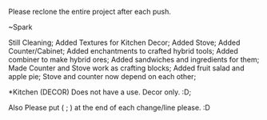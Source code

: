 Please reclone the entire project after each push. 

~Spark

Still Cleaning;
Added Textures for Kitchen Decor;
Added Stove;
Added Counter/Cabinet;
Added enchantments to crafted hybrid tools;
Added combiner to make hybrid ores;
Added sandwiches and ingredients for them;
Made Counter and Stove work as crafting blocks;
Added fruit salad and apple pie;
Stove and counter now depend on each other;

*Kitchen (DECOR) Does not have a use. Decor only. :D;

Also Please put ( ; ) at the end of each change/line please. :D
